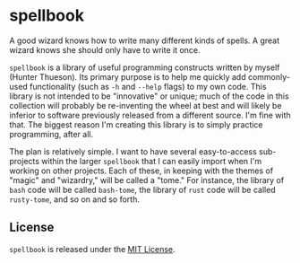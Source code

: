# spellbook

A good wizard knows how to write many different kinds of spells. A great wizard knows she should only have to write it once.

`spellbook` is a library of useful programming constructs written by myself (Hunter Thueson). Its primary purpose is to help
me quickly add commonly-used functionality (such as `-h` and `--help` flags) to my own code. This library is not intended to
be "innovative" or unique; much of the code in this collection will probably be re-inventing the wheel at best and will likely
be inferior to software previously released from a different source. I'm fine with that. The biggest reason I'm creating this
library is to simply practice programming, after all.

The plan is relatively simple. I want to have several easy-to-access sub-projects within the larger `spellbook` that I can easily
import when I'm working on other projects. Each of these, in keeping with the themes of "magic" and "wizardry," will be called
a "tome." For instance, the library of `bash` code will be called `bash-tome`, the library of `rust` code will be called
`rusty-tome`, and so on and so forth.

## License
`spellbook` is released under the [MIT License](./LICENSE).
